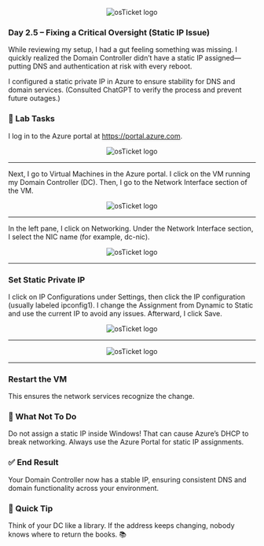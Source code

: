<p align="center">
<img src="https://i.imgur.com/pqTjnLb.png" alt="osTicket logo"/>
</p>

### Day 2.5 – Fixing a Critical Oversight (Static IP Issue)

While reviewing my setup, I had a gut feeling something was missing. I quickly realized the Domain Controller didn’t have a static IP assigned—putting DNS and authentication at risk with every reboot.

I configured a static private IP in Azure to ensure stability for DNS and domain services. (Consulted ChatGPT to verify the process and prevent future outages.)

### 🧪 Lab Tasks
I log in to the Azure portal at https://portal.azure.com.

<p align="center">
<img src="https://i.imgur.com/qCz50rw.png" alt="osTicket logo"/>
</p>

***

Next, I go to Virtual Machines in the Azure portal. I click on the VM running my Domain Controller (DC).
Then, I go to the Network Interface section of the VM.

<p align="center">
<img src="https://i.imgur.com/VAzqb3E.png" alt="osTicket logo"/>
</p>

***

In the left pane, I click on Networking. Under the Network Interface section, I select the NIC name (for example, dc-nic).

<p align="center">
<img src="https://i.imgur.com/DT6I835.png" alt="osTicket logo"/>
</p>

***

### Set Static Private IP
I click on IP Configurations under Settings, then click the IP configuration (usually labeled ipconfig1). I change the Assignment from Dynamic to Static and use the current IP to avoid any issues. Afterward, I click Save.

<p align="center">
<img src="https://i.imgur.com/hZzRxlo.png" alt="osTicket logo"/>
</p>

***

<p align="center">
<img src="https://i.imgur.com/5vQNIvv.png" alt="osTicket logo"/>
</p>

***


### Restart the VM
This ensures the network services recognize the change.

### 🚫 What Not To Do
Do not assign a static IP inside Windows!
That can cause Azure’s DHCP to break networking. Always use the Azure Portal for static IP assignments.

### ✅ End Result
Your Domain Controller now has a stable IP, ensuring consistent DNS and domain functionality across your environment.

### 💬 Quick Tip
Think of your DC like a library. If the address keeps changing, nobody knows where to return the books. 📚
